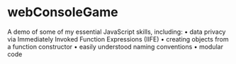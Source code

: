 # webConsoleGame
A demo of some of my essential JavaScript skills, including:
• data privacy via Immediately Invoked Function Expressions (IIFE)
• creating objects from a function constructor
• easily understood naming conventions
• modular code
